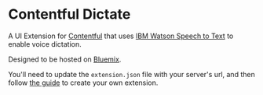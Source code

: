 # Contentful Dictate

A UI Extension for [Contentful] that uses [IBM Watson Speech to Text] to enable voice dictation.

Designed to be hosted on [Bluemix].

You'll need to update the `extension.json` file with your server's url, and then follow [the guide] to create your own extension.

[Contentful]: https://www.contentful.com/
[IBM Watson Speech to Text]: http://www.ibm.com/watson/developercloud/speech-to-text.html
[Bluemix]: https://console.ng.bluemix.net/
[the guide]: https://www.contentful.com/r/knowledgebase/ui-extensions-guide/
